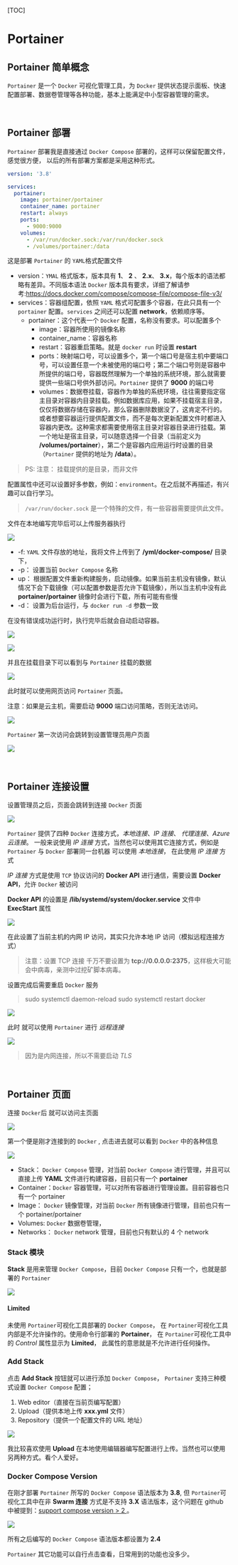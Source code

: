 [TOC]

# Portainer

## Portainer 简单概念

`Portainer` 是一个 `Docker` 可视化管理工具，为 `Docker` 提供状态提示面板、快速配置部署、数据卷管理等各种功能，基本上能满足中小型容器管理的需求。

<br/>

## Portainer 部署

`Portainer` 部署我是直接通过 `Docker Compose` 部署的，这样可以保留配置文件，感觉很方便， 以后的所有部署方案都是采用这种形式。

```yml
version: '3.8'

services:
  portainer:
    image: portainer/portainer
    container_name: portainer
    restart: always
    ports:
      - 9000:9000
    volumes:
      - /var/run/docker.sock:/var/run/docker.sock
      - /volumes/portainer:/data
```

这是部署 `Portainer` 的 `YAML`格式配置文件

- version：`YMAL` 格式版本，版本具有 **1**、 **2** 、 **2.x**、 **3.x**，每个版本的语法都略有差异。不同版本语法 `Docker` 版本具有要求，详细了解请参考:https://docs.docker.com/compose/compose-file/compose-file-v3/
- services：容器组配置，依照 `YAML` 格式可配置多个容器，在此只具有一个 `portainer` 配置。`services` 之间还可以配置 **network**，依赖顺序等。
  - portainer：这个代表一个 `Docker` 配置，名称没有要求。可以配置多个
    - image：容器所使用的镜像名称
    - container_name：容器名称
    - restart：容器重启策略。就是 `docker run` 时设置 **restart**
    - ports：映射端口号，可以设置多个，第一个端口号是宿主机中要端口号，可以设置任意一个未被使用的端口号；第二个端口号则是容器中所提供的端口号，容器既然理解为一个单独的系统环境，那么就需要提供一些端口号供外部访问。`Portainer` 提供了 **9000** 的端口号
    - volumes：数据卷挂载，容器作为单独的系统环境，往往需要指定宿主目录对容器内目录挂载。例如数据库应用，如果不挂载宿主目录，仅仅将数据存储在容器内，那么容器删除数据没了，这肯定不行的。或者想要容器运行提供配置文件，而不是每次更新配置文件时都进入容器内更改。这种需求都需要使用宿主目录对容器目录进行挂载。第一个地址是宿主目录，可以随意选择一个目录（当前定义为 **/volumes/portainer**），第二个是容器内应用运行时设置的目录（`Portainer` 提供的地址为 **/data**）。

> PS: 注意： 挂载提供的是目录，而非文件

配置属性中还可以设置好多参数，例如：`environment`。在之后就不再描述，有兴趣可以自行学习。

> `/var/run/docker.sock` 是一个特殊的文件，有一些容器需要提供此文件。

文件在本地编写完毕后可以上传服务器执行

![](./images/01/11.png)

- -f: `YAML` 文件存放的地址，我将文件上传到了 **/yml/docker-compose/** 目录下，
- -p： 设置当前 `Docker Compose` 名称
- up： 根据配置文件重新构建服务，启动镜像。如果当前主机没有镜像，默认情况下会下载镜像（可以配置参数是否允许下载镜像），所以当主机中没有此 **portainer/portainer** 镜像时会进行下载，所有可能有些慢
- -d： 设置为后台运行，与 `docker run -d` 参数一致

在没有错误成功运行时，执行完毕后就会自动启动容器。

![](./images/01/12.png)

![](./images/01/12_01.png)

并且在挂载目录下可以看到与 `Portainer` 挂载的数据

![](./images/01/12_02.png)

此时就可以使用网页访问 `Portainer` 页面。

注意：如果是云主机，需要启动 **9000** 端口访问策略，否则无法访问。

![](./images/01/13.png)

`Portainer` 第一次访问会跳转到设置管理员用户页面

![](./images/01/14.png)

<br/>

## Portainer 连接设置

设置管理员之后，页面会跳转到连接 `Docker` 页面

![](./images/01/15.png)

`Portainer` 提供了四种 `Docker` 连接方式，_本地连接_、_IP 连接_、 _代理连接_、_Azure 云连接_。
一般来说使用 _IP 连接_ 方式，当然也可以使用其它连接方式，例如是 `Portainer` 与 `Docker` 部署同一台机器
可以使用 _本地连接_， 在此使用 _IP 连接_ 方式

_IP 连接_ 方式是使用 `TCP` 协议访问的 **Docker API** 进行通信，需要设置 **Docker API**，允许 `Docker` 被访问

**Docker API** 的设置是 **/lib/systemd/system/docker.service** 文件中 **ExecStart** 属性

![](./images/01/16.png)

在此设置了当前主机的内网 IP 访问，其实只允许本地 IP 访问（模拟远程连接方式）

> 注意：设置 TCP 连接 千万不要设置为 **tcp://0.0.0.0:2375**，这样极大可能会中病毒，亲测中过挖矿脚本病毒。

设置完成后需要重启 `Docker` 服务

> sudo systemctl daemon-reload
> sudo systemctl restart docker

![](./images/01/17.png)

此时 就可以使用 `Portainer` 进行 _远程连接_

![](./images/01/18.png)

> 因为是内网连接，所以不需要启动 _TLS_

<br/>

## Portainer 页面

连接 `Docker`后 就可以访问主页面

![](./images/01/19.png)

第一个便是刚才连接到的 `Docker` , 点击进去就可以看到 `Docker` 中的各种信息

![](./images/01/20.png)

- Stack： `Docker Compose` 管理，对当前 `Docker Compose` 进行管理，并且可以直接上传 **YAML** 文件进行构建容器，目前只有一个 **portainer**
- Container：`Docker` 容器管理，可以对所有容器进行管理设置。目前容器也只有一个 portainer
- Image： `Docker` 镜像管理，对当前 `Docker` 所有镜像进行管理，目前也只有一个 portainer/portainer
- Volumes: `Docker` 数据卷管理，
- Networks： `Docker` network 管理，目前也只有默认的 4 个 network

### Stack 模块

**Stack** 是用来管理 `Docker Compose`，目前 `Docker Compose` 只有一个，也就是部署的 `Portainer`

![](./images/01/21.png)

#### Limited

未使用 `Portainer`可视化工具部署的 `Docker Compose`， 在 `Portainer`可视化工具内部是不允许操作的。使用命令行部署的 **Portainer**， 在 `Portainer`可视化工具中的 _Control_ 属性显示为 **Limited**， 此属性的意思就是不允许进行任何操作。

### Add Stack

点击 **Add Stack** 按钮就可以进行添加 `Docker Compose`， `Portainer` 支持三种模式设置 `Docker Compose` 配置；

1.  Web editor（直接在当前页编写配置）
2.  Upload（提供本地上传 **xxx.yml** 文件）
3.  Repository（提供一个配置文件的 URL 地址）

![](./images/01/22.png)

我比较喜欢使用 **Upload** 在本地使用编辑器编写配置进行上传。当然也可以使用另两种方式。看个人爱好。

### Docker Compose Version

在刚才部署 `Portainer` 所写的 `Docker Compose` 语法版本为 **3.8**, 但 `Portainer`可视化工具中在非 **Swarm 连接** 方式是不支持 **3.X** 语法版本，这个问题在 github 中被提到：[support compose version > 2 ](https://github.com/portainer/portainer/issues/2054)。

![](./images/01/23.png)

所有之后编写的 `Docker Compose` 语法版本都设置为 **2.4**

`Portainer` 其它功能可以自行点击查看，日常用到的功能也没多少。
